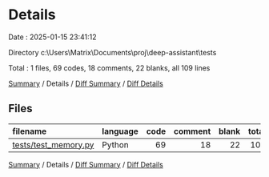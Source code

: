 # Details

Date : 2025-01-15 23:41:12

Directory c:\\Users\\Matrix\\Documents\\proj\\deep-assistant\\tests

Total : 1 files,  69 codes, 18 comments, 22 blanks, all 109 lines

[Summary](results.md) / Details / [Diff Summary](diff.md) / [Diff Details](diff-details.md)

## Files
| filename | language | code | comment | blank | total |
| :--- | :--- | ---: | ---: | ---: | ---: |
| [tests/test\_memory.py](/tests/test_memory.py) | Python | 69 | 18 | 22 | 109 |

[Summary](results.md) / Details / [Diff Summary](diff.md) / [Diff Details](diff-details.md)